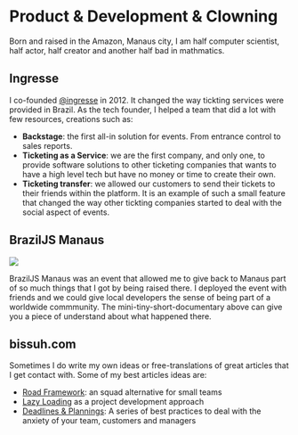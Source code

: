 # Product & Development & Clowning

Born and raised in the Amazon, Manaus city, I am half computer scientist, half actor, half creator and another half bad in mathmatics.

## Ingresse

I co-founded [@ingresse](https://www.ingresse.com/) in 2012. It changed the way tickting services were provided in Brazil. As the tech founder, I helped a team that did a lot with few resources, creations such as:

* __Backstage__: the first all-in solution for events. From entrance control to sales reports.
* __Ticketing as a Service__: we are the first company, and only one, to provide software solutions to other ticketing companies that wants to have a high level tech but have no money or time to create their own.
* __Ticketing transfer__: we allowed our customers to send their tickets to their friends within the platform. It is an example of such a small feature that changed the way other tickting companies started to deal with the social aspect of events.

## BrazilJS Manaus

[![](http://img.youtube.com/vi/3pyrqWwIDWw/0.jpg)](http://www.youtube.com/watch?v=3pyrqWwIDWw "")

BrazilJS Manaus was an event that allowed me to give back to Manaus part of so much things that I got by being raised there. I deployed the event with friends and we could give local developers the sense of being part of a worldwide commmunity. The mini-tiny-short-documentary above can give you a piece of understand about what happened there.

## bissuh.com

Sometimes I do write my own ideas or free-translations of great articles that I get contact with. Some of my best articles ideas are:

* [Road Framework](https://bissuh.com/blog/road-framework-an-squad-alternative-for-small-companies): an squad alternative for small teams
* [Lazy Loading](https://bissuh.com/blog/lazy-loading-as-a-project-development-approach) as a project development approach
* [Deadlines & Plannings](https://bissuh.com/blog/deadlines-amp-plannings): A series of best practices to deal with the anxiety of your team, customers and managers
